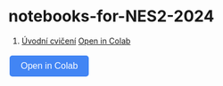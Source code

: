 # notebooks-for-NES2-2024
1. [Úvodní cvičení](https://colab.research.google.com/github/reitezuz/notebooks-for-NES2-2024/blob/main/lecture_01/example.ipynb)  [Open in Colab](https://colab.research.google.com/github/reitezuz/notebooks-for-NES2-2024/blob/main/lecture_01/example.ipynb)
<a href="[https://colab.research.google.com/your_notebook_link](https://colab.research.google.com/github/reitezuz/notebooks-for-NES2-2024/blob/main/lecture_01/example.ipynb)" target="_blank">
    <button style="background-color: #4285F4; color: white; border: none; padding: 10px 20px; text-align: center; text-decoration: none; display: inline-block; font-size: 16px; margin: 4px 2px; cursor: pointer; border-radius: 5px;">
        Open in Colab
    </button>
</a>
